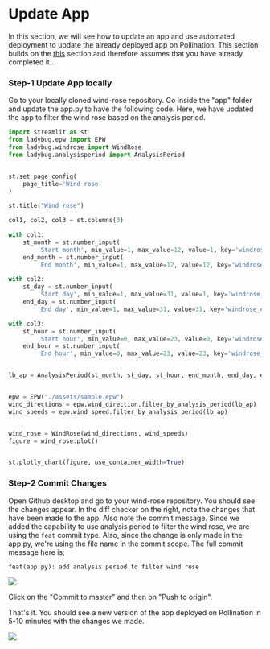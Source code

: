 # Update App

In this section, we will see how to update an app and use automated deployment to update the already deployed app on Pollination. This section builds on the [this](github-automated.md) section and therefore assumes that you have already completed it..

### Step-1 Update App locally

Go to your locally cloned wind-rose repository. Go inside the "app" folder and update the app.py to have the following code. Here, we have updated the app to filter the wind rose based on the analysis period.

```python
import streamlit as st
from ladybug.epw import EPW
from ladybug.windrose import WindRose
from ladybug.analysisperiod import AnalysisPeriod


st.set_page_config(
    page_title='Wind rose'
)

st.title("Wind rose")

col1, col2, col3 = st.columns(3)

with col1:
    st_month = st.number_input(
        'Start month', min_value=1, max_value=12, value=1, key='windrose_st_month')
    end_month = st.number_input(
        'End month', min_value=1, max_value=12, value=12, key='windrose_end_month')

with col2:
    st_day = st.number_input(
        'Start day', min_value=1, max_value=31, value=1, key='windrose_st_day')
    end_day = st.number_input(
        'End day', min_value=1, max_value=31, value=31, key='windrose_end_day')

with col3:
    st_hour = st.number_input(
        'Start hour', min_value=0, max_value=23, value=0, key='windrose_st_hour')
    end_hour = st.number_input(
        'End hour', min_value=0, max_value=23, value=23, key='windrose_end_hour')


lb_ap = AnalysisPeriod(st_month, st_day, st_hour, end_month, end_day, end_hour)


epw = EPW("./assets/sample.epw")
wind_directions = epw.wind_direction.filter_by_analysis_period(lb_ap)
wind_speeds = epw.wind_speed.filter_by_analysis_period(lb_ap)


wind_rose = WindRose(wind_directions, wind_speeds)
figure = wind_rose.plot()


st.plotly_chart(figure, use_container_width=True)
```

### Step-2 Commit Changes

Open Github desktop and go to your wind-rose repository. You should see the changes appear. In the diff checker on the right, note the changes that have been made to the app. Also note the commit message. Since we added the capability to use analysis period to filter the wind rose, we are using the `feat` commit type. Also, since the change is only made in the app.py, we're using the file name in the commit scope. The full commit message here is;

`feat(app.py): add analysis period to filter wind rose`

![](../.gitbook/assets/pollination-apps/update\_app\_commit.png)

Click on the "Commit to master" and then on "Push to origin".

That's it. You should see a new version of the app deployed on Pollination in 5-10 minutes with the changes we made.

![](../.gitbook/assets/pollination-apps/update\_app\_done.png)

